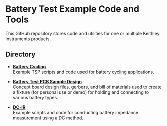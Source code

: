 
# Battery Test Example Code and Tools

This GitHub repository stores code and utilities for one or multiple Keithley Instruments products.

## Directory

[comment]: **[Title](./directory)**  

* **[Battery Cycling](./Battey_Cycling)**  
Example TSP scripts and code used for battery cycling applications.

* **[Battery Test PCB Sample Design](./Battery_Test_PCB_Design)**  
Concept board design files, gerbers, and bill of materials used to create a fixture (for personal use or demo) for holding and connecting to various battery types. 

* **[DC-IR](./DC-IR)**  
Example scripts and code for conducting battery impedance measurement using a DC method. 

